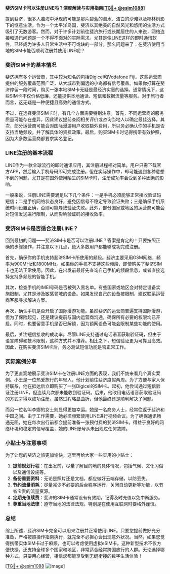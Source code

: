 **斐济SIM卡可以注册LINE吗？深度解读与实用指南[[TG💪+ @esim1088](https://t.me/s/esim1088)]**

提到斐济，很多人脑海中浮现的可能是那片碧蓝的海水、洁白的沙滩以及椰林树影下的惬意生活。作为一个太平洋岛国，斐济以其绝美的自然风光和悠闲的生活方式吸引了无数游客。然而，对于许多计划前往斐济旅行或长期居住的人来说，网络连接和通讯问题是一个不得不面对的实际需求。尤其是像LINE这样的即时通讯软件，已经成为许多人日常生活中不可或缺的一部分。那么问题来了：在斐济使用当地的SIM卡能否顺利注册并使用LINE呢？

### 斐济SIM卡的基本情况

斐济拥有多个运营商，其中较为知名的包括Digicel和Vodafone Fiji。这些运营商提供的服务覆盖范围广泛，从大城市到偏远的小岛都有信号覆盖。如果你打算在斐济停留一段时间，购买一张本地SIM卡无疑是最经济实惠的选择。通常情况下，这些SIM卡不仅价格低廉，还能提供本地通话、短信和数据流量等服务。对于旅行者而言，这无疑是一种便捷且高效的通信方式。

不过，在选择斐济SIM卡时，有几个方面需要特别注意。首先，不同运营商的服务质量可能存在差异，因此建议提前查阅相关评价或咨询当地人以确定最佳选择。其次，部分运营商可能会对国际漫游用户收取额外费用，所以务必确认你的手机是否支持当地频段，并了解具体的资费政策。最后，购买SIM卡时记得携带有效护照，因为大多数运营商都要求实名登记。

### LINE注册的基本流程

LINE作为一款全球流行的即时通讯应用，其注册过程相对简单。用户只需下载官方APP，然后输入手机号码即可完成注册。但在实际操作中，却可能遇到各种意想不到的问题。尤其是在国外使用陌生的SIM卡时，注册成功率会受到多种因素的影响。

一般来说，注册LINE需要满足以下几个条件：一是手机必须能够正常接收验证码短信；二是手机网络状态良好，避免因信号不稳定导致验证失败；三是确保手机系统时间设置正确，否则可能导致验证失败。此外，部分国家或地区的运营商可能会对短信发送进行限制，从而影响验证码的接收效率。

### 斐济SIM卡是否适合注册LINE？

回到最初的问题——斐济SIM卡是否可以注册LINE？答案是肯定的！只要按照正确的步骤操作，并注意以下几点，绝大多数用户都能够成功完成注册。

首先，确保你的手机支持斐济SIM卡所使用的频段。斐济主要采用GSM网络，频率为900MHz和1800MHz。如果你的手机不支持这些频段，即使购买了斐济SIM卡也无法正常使用。因此，在出发前最好先查询自己手机的频段信息，或者直接选择支持多频段的智能手机。

其次，检查手机的IMEI号码是否被列入黑名单。有些国家或地区会对特定设备实施限制，尤其是涉及敏感领域的设备。如果发现自己的设备被限制，建议联系运营商客服寻求解决方案。

再次，确认手机是否开启了国际漫游功能。虽然斐济的运营商普遍支持国际漫游，但为了保险起见，还是建议提前与国内运营商沟通，确保所有必要的权限均已开启。同时，也要留意手机是否已解锁，因为锁网设备可能会限制某些功能的使用。

最后，关注短信接收的成功率。尽管LINE支持通过电话语音获取验证码，但由于语言障碍和技术限制，这种方式并不推荐。相比之下，短信验证更为可靠且高效。因此，在购买斐济SIM卡后，务必测试短信功能是否正常工作。

### 实际案例分享

为了更直观地展示斐济SIM卡在注册LINE方面的表现，我们不妨来看几个真实案例。小王是一位热爱旅行的年轻人，他计划前往斐济度假两周。为了方便与家人保持联系，他在抵达后立即购买了一张Digicel的SIM卡。起初，他尝试通过短信验证注册LINE，但连续几次都未能收到验证码。后来，他改用电话语音获取验证码的方式才得以成功注册。虽然过程略显曲折，但他最终还是顺利解决了问题。

而另一位名叫李娜的女士则显得更加幸运。她是一名商务人士，经常往返于斐济和中国之间。由于工作需要，她必须频繁使用LINE进行视频会议。为了确保通讯畅通无阻，她在每次出行前都会提前准备一张预付费的斐济SIM卡。得益于良好的网络环境和稳定的信号覆盖，她的LINE账号从未出现过任何故障。

### 小贴士与注意事项

为了让您的斐济之旅更加愉快，这里再给大家一些实用的小贴士：

1. **提前规划行程**：在出发前，尽量了解目的地的具体情况，包括气候、文化习俗以及通信设施等。
2. **备份重要资料**：无论是照片还是文档，都应做好云端存储，以防丢失。
3. **节约流量消耗**：尽量减少不必要的后台程序运行，关闭自动更新等功能，以节省宝贵的流量资源。
4. **定期充值续费**：斐济的SIM卡通常设有有效期，记得及时充值以免中断服务。
5. **尊重当地法律**：遵守当地的法律法规，特别是在使用互联网时要格外谨慎。

### 总结

综上所述，斐济SIM卡完全可以用来注册并正常使用LINE。只要您提前做好充分准备，严格按照操作指南执行，就完全不必担心会出现意外状况。当然，如果您觉得携带实体SIM卡过于麻烦，也可以考虑使用虚拟eSIM卡。这种新型技术不仅方便快捷，还支持全球多个国家和地区，非常适合经常跨国旅行的人群。无论选择哪种方式，只要用心经营，相信您都能享受到无缝衔接的数字生活体验！

[[TG💪+ @esim1088](https://t.me/s/esim1088) ![Image](https://i.postimg.cc/4NQfJmqS/Snipaste-2025-05-13-00-14-12.png)]